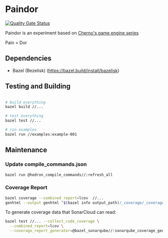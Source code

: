 # Paindor

[![Quality Gate Status](https://sonarcloud.io/api/project_badges/measure?project=joaocsoliveira_paindor&metric=alert_status)](https://sonarcloud.io/summary/new_code?id=joaocsoliveira_paindor)

Paindor is an experiment based on [Cherno's game engine series](https://www.youtube.com/playlist?list=PLlrATfBNZ98dC-V-N3m0Go4deliWHPFwT)

Pain = Dor

## Dependencies

- Bazel (Bezelisk) (https://bazel.build/install/bazelisk)

## Testing and Building

```bash

# build everything
bazel build //...

# test everything
bazel test //...

# run examples
bazel run //examples:example-001

```

## Maintenance

### Update compile_commands.json

```bash
bazel run @hedron_compile_commands//:refresh_all
```

### Coverage Report

```bash
bazel coverage --combined_report=lcov  //...
genhtml --output genhtml "$(bazel info output_path)/_coverage/_coverage_report.dat"
```

To generate coverage data that SonarCloud can read:

```bash
bazel test //... --collect_code_coverage \
  --combined_report=lcov \
  --coverage_report_generator=@bazel_sonarqube//:sonarqube_coverage_generator
```
